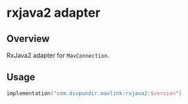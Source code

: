 # rxjava2 adapter

## Overview

RxJava2 adapter for `MavConnection`.

## Usage

```kotlin
implementation("com.divpundir.mavlink:rxjava2:$version")
```

